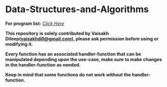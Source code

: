 # **Data-Structures-and-Algorithms**
**For program list:** [*Click Here*](Code/Program%20List/List.md)

**This repository is solely contributed by Vaisakh Dileep(vaisakhdill@gmail.com), please ask permission before using or modifying it.**

**Every function has an associated handler-function that can be manipulated depending upon the use-case, make sure to make changes in the handler-function as needed.**

**Keep in mind that some functions do not work without the handler-function.**